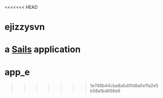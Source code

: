 <<<<<<< HEAD
# ejizzysvn

a [Sails](http://sailsjs.org) application
=======
# app_e
>>>>>>> 1e748b44cba8a5d0fd8a0e1fa2e5b58a1bd656e9
